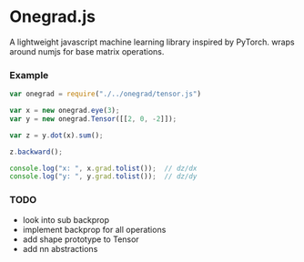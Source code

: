 #  Onegrad.js

A lightweight javascript machine learning library inspired by PyTorch. wraps around numjs for base matrix operations.

### Example
```javascript
var onegrad = require("./../onegrad/tensor.js")

var x = new onegrad.eye(3);
var y = new onegrad.Tensor([[2, 0, -2]]);

var z = y.dot(x).sum();

z.backward();

console.log("x: ", x.grad.tolist());  // dz/dx
console.log("y: ", y.grad.tolist());  // dz/dy
```

### TODO
- look into sub backprop
- implement backprop for all operations
- add shape prototype to Tensor
- add nn abstractions
